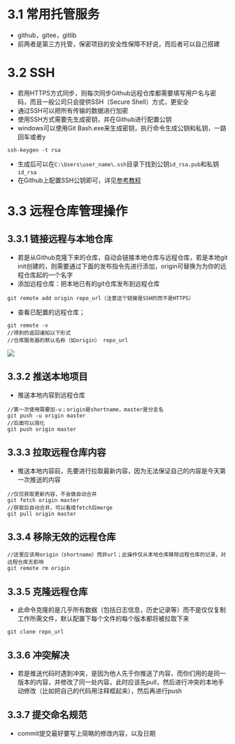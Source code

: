 # 3.1 常用托管服务
- github，gitee，gitlib
- 前两者是第三方托管，保密项目的安全性保障不好说，而后者可以自己搭建
# 3.2 SSH
- 若用HTTPS方式同步，则每次同步Github远程仓库都需要填写用户名与密码，而且一般公司只会提供SSH（Secure Shell）方式，更安全
- 通过SSH可以把所有传输的数据进行加密
- 使用SSH方式需要先生成密钥，并在Github进行配置公钥
- windows可以使用Git Bash.exe来生成密钥，执行命令生成公钥和私钥，一路回车或者y
```
ssh-keygen -t rsa
```
- 生成后可以在`C:\Users\user_name\.ssh`目录下找到公钥`id_rsa.pub`和私钥`id_rsa`
- 在Github上配置SSH公钥即可，详见[参考教程](https://www.bilibili.com/video/BV1iN411J7e8/?spm_id_from=333.788.recommend_more_video.1&vd_source=6fbd8ea5d181239758f62d5f9a9d8dfb)
# 3.3 远程仓库管理操作
## 3.3.1 链接远程与本地仓库
- 若是从Github克隆下来的仓库，自动会链接本地仓库与远程仓库，若是本地git init创建的，则需要通过下面的发布指令先进行添加，origin可替换为为你的远程仓库起的一个名字
- 添加远程仓库：把本地已有的git仓库发布到远程仓库
```
git remote add origin repo_url（注意这个链接是SSH的而不是HTTPS）
```
- 查看已配置的远程仓库；
```
git remote -v
//得到的返回诸如以下形式
//仓库服务器的默认名称（如origin） repo_url
```
![](addSSHrepo.png)
## 3.3.2 推送本地项目
- 推送本地内容到远程仓库
```
//第一次使用需要加-u；origin是shortname，master是分支名
git push -u origin master
//后面可以简化
git push origin master
```
##  3.3.3 拉取远程仓库内容
- 推送本地内容前，先要进行拉取最新内容，因为无法保证自己的内容是今天第一次推送的内容
```
//仅仅获取更新内容，不会做自动合并
git fetch origin master
//获取后自动合并，可以看成fetch后merge
git pull origin master
```
## 3.3.4 移除无效的远程仓库
```
//这里应该用origin（shortname）而非url；此操作仅从本地仓库移除远程仓库的记录，对远程仓库无影响
git remote rm origin
```
## 3.3.5 克隆远程仓库
- 此命令克隆的是几乎所有数据（包括日志信息，历史记录等）而不是仅仅复制工作所需文件，默认配置下每个文件的每个版本都将被拉取下来
```
git clone repo_url
```
## 3.3.6 冲突解决
- 若是推送代码时遇到冲突，是因为他人先于你推送了内容，而你们用的是同一版本的内容，并修改了同一处内容，此时应该先pull，然后进行冲突的本地手动修改（比如把自己的代码用注释框起来），然后再进行push
## 3.3.7 提交命名规范
- commit提交最好要写上简略的修改内容，以及日期